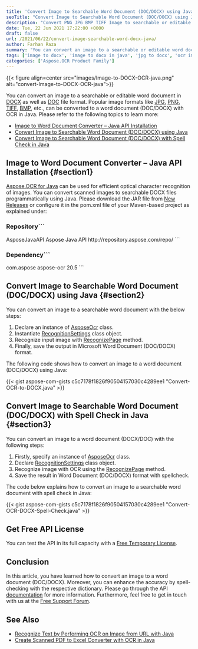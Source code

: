 ```yaml
---
title: 'Convert Image to Searchable Word Document (DOC/DOCX) using Java'
seoTitle: "Convert Image to Searchable Word Document (DOC/DOCX) using Java"
description: "Convert PNG JPG BMP TIFF Image to searchable or editable word document DOC/DOCX programmatically with OCR in Java. Recognize text to word document."
date: Tue, 22 Jun 2021 17:22:00 +0000
draft: false
url: /2021/06/22/convert-image-searchable-word-docx-java/
author: Farhan Raza
summary: 'You can convert an image to a searchable or editable word document in DOCX as well as DOC file format. Popular image formats like JPG, PNG, TIFF, BMP, etc., can be converted to a word document (DOC/DOCX) with OCR in Java.'
tags: ['image to docx', 'image to docx in java', 'jpg to docx', 'ocr image in java', 'png to docx', 'png to word']
categories: ['Aspose.OCR Product Family']
---
```




{{< figure align=center src="images/Image-to-DOCX-OCR-java.png" alt="convert-Image-to-DOCX-OCR-java">}}


You can convert an image to a searchable or editable word document in [DOCX][1] as well as [DOC][2] file format. Popular image formats like [JPG][3], [PNG][4], [TIFF][5], [BMP][6], etc., can be converted to a word document (DOC/DOCX) with OCR in Java. Please refer to the following topics to learn more:

*   [Image to Word Document Converter – Java API Installation][7]
*   [Convert Image to Searchable Word Document (DOC/DOCX) using Java][8]
*   [Convert Image to Searchable Word Document (DOC/DOCX) with Spell Check in Java][9]

## Image to Word Document Converter – Java API Installation {#section1}

[Aspose.OCR for Java][10] can be used for efficient optical character recognition of images. You can convert scanned images to searchable DOCX files programmatically using Java. Please download the JAR file from [New Releases][11] or configure it in the pom.xml file of your Maven-based project as explained under:

### Repository```
<repository>
    <id>AsposeJavaAPI</id>
    <name>Aspose Java API</name>
    <url>http://repository.aspose.com/repo/</url>
</repository>
```

### Dependency```
<dependency>
    <groupId>com.aspose</groupId>
    <artifactId>aspose-ocr</artifactId>
    <version>20.5</version>
</dependency>
```

## Convert Image to Searchable Word Document (DOC/DOCX) using Java {#section2}

You can convert an image to a searchable word document with the below steps:

1.  Declare an instance of [AsposeOcr][12] class.
2.  Instantiate [RecognitionSettings][13] class object.
3.  Recognize input image with [RecognizePage][14] method.
4.  Finally, save the output in Microsoft Word Document (DOC/DOCX) format.

The following code shows how to convert an image to a word document (DOC/DOCX) using Java:

{{< gist aspose-com-gists c5c7178f1826f90504157030c4289ee1 "Convert-OCR-to-DOCX.java" >}}

## Convert Image to Searchable Word Document (DOC/DOCX) with Spell Check in Java {#section3}

You can convert an image to a word document (DOCX/DOC) with the following steps:

1.  Firstly, specify an instance of [AsposeOcr][15] class.
2.  Declare [RecognitionSettings][16] class object.
3.  Recognize image with OCR using the [RecognizePage][17] method.
4.  Save the result in Word Document (DOC/DOCX) format with spellcheck.

The code below explains how to convert an image to a searchable word document with spell check in Java:

{{< gist aspose-com-gists c5c7178f1826f90504157030c4289ee1 "Convert-OCR-DOCX-Spell-Check.java" >}}

## Get Free API License

You can test the API in its full capacity with a [Free Temporary License][18].

## Conclusion

In this article, you have learned how to convert an image to a word document (DOC/DOCX). Moreover, you can enhance the accuracy by spell-checking with the respective dictionary. Please go through the API [documentation][19] for more information. Furthermore, feel free to get in touch with us at the [Free Support Forum][20].

## See Also

*   [Recognize Text by Performing OCR on Image from URL with Java][21]
*   [Create Scanned PDF to Excel Converter with OCR in Java][22]




[1]: https://docs.fileformat.com/word-processing/docx/
[2]: https://docs.fileformat.com/word-processing/doc/
[3]: https://docs.fileformat.com/image/jpeg/
[4]: https://docs.fileformat.com/image/png/
[5]: https://docs.fileformat.com/image/tiff/
[6]: https://docs.fileformat.com/image/bmp/
[7]: #section1
[8]: #section2
[9]: #section3
[10]: https://products.aspose.com/ocr/java
[11]: https://downloads.aspose.com/ocr/java
[12]: https://apireference.aspose.com/ocr/java/com.aspose.ocr/AsposeOCR
[13]: https://apireference.aspose.com/ocr/java/com.aspose.ocr/RecognitionSettings
[14]: https://apireference.aspose.com/ocr/java/com.aspose.ocr/AsposeOCR#RecognizePage-java.lang.String-
[15]: https://apireference.aspose.com/ocr/java/com.aspose.ocr/AsposeOCR
[16]: https://apireference.aspose.com/ocr/java/com.aspose.ocr/RecognitionSettings
[17]: https://apireference.aspose.com/ocr/java/com.aspose.ocr/AsposeOCR#RecognizePage-java.lang.String-
[18]: https://purchase.aspose.com/temporary-license
[19]: https://docs.aspose.com/ocr/java/
[20]: https://forum.aspose.com/c/ocr
[21]: https://blog.aspose.com/2021/05/27/recognize-text-by-performing-ocr-on-image-from-url-with-java/
[22]: https://blog.aspose.com/2021/12/18/convert-scanned-pdf-excel-ocr-java/





